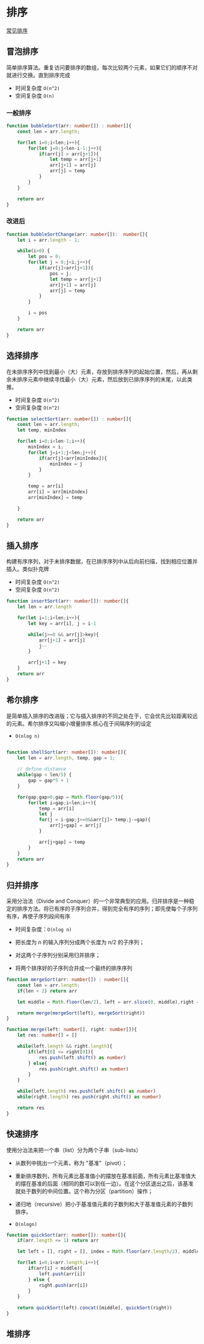# 排序
[常见排序](https://zhuanlan.zhihu.com/p/42586566)

## 冒泡排序
简单排序算法。重复访问要排序的数组，每次比较两个元素，如果它们的顺序不对就进行交换。直到排序完成
- 时间复杂度 `O(n^2)`
- 空间复杂度 `O(n)`

### 一般排序
```ts
function bubbleSort(arr: number[]) : number[]{
    const len = arr.length;

    for(let i=0;i<len;i++){
        for(let j=0;j<len-i-1;j++){
            if(arr[j] > arr[j+1]){
                let temp = arr[j+1]
                arr[j+1] = arr[j]
                arr[j] = temp
            }
        }
    } 

    return arr
}
```

### 改进后
```ts
function bubbleSortChange(arr: number[]):  number[]{
    let i = arr.length - 1;

    while(i>0) {
        let pos = 0;
        for(let j = 0;j<i;j++){
            if(arr[j]>arr[j+1]){
                pos = j;
                let temp = arr[j+1]
                arr[j+1] = arr[j]
                arr[j] = temp
            }
        }

        i = pos
    }

    return arr
}
```
## 选择排序
在未排序序列中找到最小（大）元素，存放到排序序列的起始位置，然后，再从剩余未排序元素中继续寻找最小（大）元素，然后放到已排序序列的末尾，以此类推。
- 时间复杂度 `O(n^2)`
- 空间复杂度 `O(n^2)`
```ts
function selectSort(arr: number[]) : number[]{
    const len = arr.length;
    let temp, minIndex

    for(let i=0;i<len-1;i++){
        minIndex = i;
        for(let j=i+1;j<len;j++){
            if(arr[j]<arr[minIndex]){
                minIndex = j
            }
        }

        temp = arr[i]
        arr[i] = arr[minIndex]
        arr[minIndex] = temp

    } 

    return arr
}
```
## 插入排序
构建有序序列，对于未排序数据，在已排序序列中从后向前扫描，找到相应位置并插入。类似扑克牌
- 时间复杂度 `O(n^2)`
- 空间复杂度 `O(n^2)`
```ts
function insertSort(arr: number[]): number[]{
    let len = arr.length

    for(let i=1;i<len;i++){
        let key = arr[i], j = i-1

        while(j>=0 && arr[j]>key){
            arr[j+1] = arr[j]
            j--
        }

        arr[j+1] = key
    }
    return arr
}
```
## 希尔排序
是简单插入排序的改进版；它与插入排序的不同之处在于，它会优先比较距离较远的元素。希尔排序又叫缩小增量排序.核心在于间隔序列的设定
- `O(nlog n)`
```ts

function shellSort(arr: number[]): number[]{
    let len = arr.length, temp, gap = 1;
    
    // define distance
    while(gap < len/5) {
        gap = gap*5 + 1
    }

    for(gap;gap>0;gap = Math.floor(gap/5)){
        for(let i=gap;i<len;i++){
            temp = arr[i]
            let j
            for(j = i-gap;j>=0&&arr[j]> temp;j-=gap){
                arr[j+gap] = arr[j]
            }

            arr[j+gap] = temp
        }
    }
    return arr
}
```
## 归并排序
采用分治法（Divide and Conquer）的一个非常典型的应用。归并排序是一种稳定的排序方法。将已有序的子序列合并，得到完全有序的序列；即先使每个子序列有序，再使子序列段间有序
- 时间复杂度：`O(nlog n)`
  
- 把长度为 n 的输入序列分成两个长度为 n/2 的子序列；
- 对这两个子序列分别采用归并排序；
- 将两个排序好的子序列合并成一个最终的排序序列
```ts
function mergeSort(arr: number[]) : number[]{
    const len = arr.length;
    if(len < 2) return arr

    let middle = Math.floor(len/2), left = arr.slice(0, middle),right = arr.slice(middle)

    return merge(mergeSort(left), mergeSort(right))
}

function merge(left: number[], right: number[]){
    let res: number[] = []

    while(left.length && right.length){
        if(left[0] <= right[0]){
            res.push(left.shift() as number)
        } else{
            res.push(right.shift() as number)
        }
    }

    while(left.length) res.push(left.shift() as number)
    while(right.length) res.push(right.shift() as number)

    return res
}
```
## 快速排序
使用分治法来把一个串（list）分为两个子串（sub-lists）
- 从数列中挑出一个元素，称为 "基准"（pivot）；
- 重新排序数列，所有元素比基准值小的摆放在基准前面，所有元素比基准值大的摆在基准的后面（相同的数可以到任一边）。在这个分区退出之后，该基准就处于数列的中间位置。这个称为分区（partition）操作；
- 递归地（recursive）把小于基准值元素的子数列和大于基准值元素的子数列排序。

- `O(nlogn)`
```ts
function quickSort(arr: number[]): number[]{
    if(arr.length <= 1) return arr

    let left = [], right = [], index = Math.floor(arr.length/2), middle = arr.splice(index,1)[0]

    for(let i=0;i<arr.length;i++){
        if(arr[i] < middle){
            left.push(arr[i])
        } else {
            right.push(arr[i])
        }
    }
    
    return quickSort(left).concat([middle], quickSort(right))
}
```
## 堆排序


